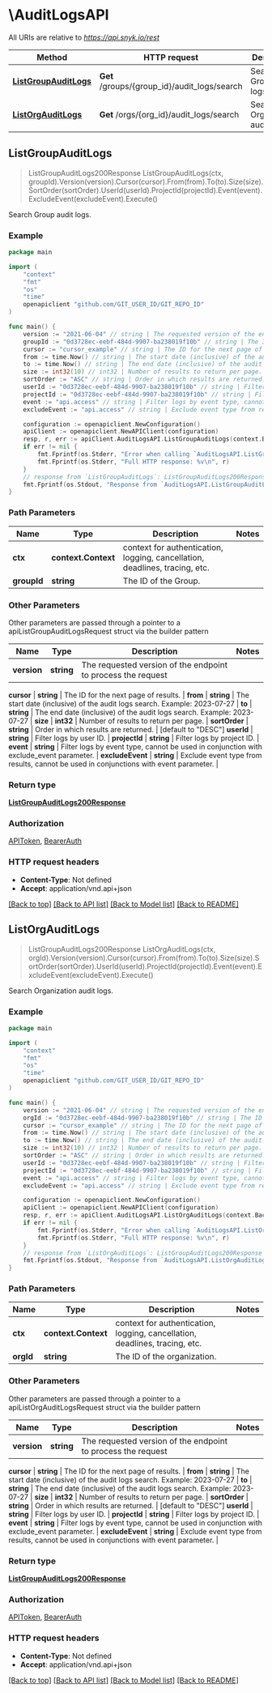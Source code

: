 # \AuditLogsAPI

All URIs are relative to *https://api.snyk.io/rest*

Method | HTTP request | Description
------------- | ------------- | -------------
[**ListGroupAuditLogs**](AuditLogsAPI.md#ListGroupAuditLogs) | **Get** /groups/{group_id}/audit_logs/search | Search Group audit logs.
[**ListOrgAuditLogs**](AuditLogsAPI.md#ListOrgAuditLogs) | **Get** /orgs/{org_id}/audit_logs/search | Search Organization audit logs.



## ListGroupAuditLogs

> ListGroupAuditLogs200Response ListGroupAuditLogs(ctx, groupId).Version(version).Cursor(cursor).From(from).To(to).Size(size).SortOrder(sortOrder).UserId(userId).ProjectId(projectId).Event(event).ExcludeEvent(excludeEvent).Execute()

Search Group audit logs.



### Example

```go
package main

import (
	"context"
	"fmt"
	"os"
    "time"
	openapiclient "github.com/GIT_USER_ID/GIT_REPO_ID"
)

func main() {
	version := "2021-06-04" // string | The requested version of the endpoint to process the request
	groupId := "0d3728ec-eebf-484d-9907-ba238019f10b" // string | The ID of the Group.
	cursor := "cursor_example" // string | The ID for the next page of results. (optional)
	from := time.Now() // string | The start date (inclusive) of the audit logs search. Example: 2023-07-27  (optional)
	to := time.Now() // string | The end date (inclusive) of the audit logs search. Example: 2023-07-27  (optional)
	size := int32(10) // int32 | Number of results to return per page. (optional)
	sortOrder := "ASC" // string | Order in which results are returned. (optional) (default to "DESC")
	userId := "0d3728ec-eebf-484d-9907-ba238019f10b" // string | Filter logs by user ID. (optional)
	projectId := "0d3728ec-eebf-484d-9907-ba238019f10b" // string | Filter logs by project ID. (optional)
	event := "api.access" // string | Filter logs by event type, cannot be used in conjunction with exclude_event parameter. (optional)
	excludeEvent := "api.access" // string | Exclude event type from results, cannot be used in conjunctions with event parameter. (optional)

	configuration := openapiclient.NewConfiguration()
	apiClient := openapiclient.NewAPIClient(configuration)
	resp, r, err := apiClient.AuditLogsAPI.ListGroupAuditLogs(context.Background(), groupId).Version(version).Cursor(cursor).From(from).To(to).Size(size).SortOrder(sortOrder).UserId(userId).ProjectId(projectId).Event(event).ExcludeEvent(excludeEvent).Execute()
	if err != nil {
		fmt.Fprintf(os.Stderr, "Error when calling `AuditLogsAPI.ListGroupAuditLogs``: %v\n", err)
		fmt.Fprintf(os.Stderr, "Full HTTP response: %v\n", r)
	}
	// response from `ListGroupAuditLogs`: ListGroupAuditLogs200Response
	fmt.Fprintf(os.Stdout, "Response from `AuditLogsAPI.ListGroupAuditLogs`: %v\n", resp)
}
```

### Path Parameters


Name | Type | Description  | Notes
------------- | ------------- | ------------- | -------------
**ctx** | **context.Context** | context for authentication, logging, cancellation, deadlines, tracing, etc.
**groupId** | **string** | The ID of the Group. | 

### Other Parameters

Other parameters are passed through a pointer to a apiListGroupAuditLogsRequest struct via the builder pattern


Name | Type | Description  | Notes
------------- | ------------- | ------------- | -------------
 **version** | **string** | The requested version of the endpoint to process the request | 

 **cursor** | **string** | The ID for the next page of results. | 
 **from** | **string** | The start date (inclusive) of the audit logs search. Example: 2023-07-27  | 
 **to** | **string** | The end date (inclusive) of the audit logs search. Example: 2023-07-27  | 
 **size** | **int32** | Number of results to return per page. | 
 **sortOrder** | **string** | Order in which results are returned. | [default to &quot;DESC&quot;]
 **userId** | **string** | Filter logs by user ID. | 
 **projectId** | **string** | Filter logs by project ID. | 
 **event** | **string** | Filter logs by event type, cannot be used in conjunction with exclude_event parameter. | 
 **excludeEvent** | **string** | Exclude event type from results, cannot be used in conjunctions with event parameter. | 

### Return type

[**ListGroupAuditLogs200Response**](ListGroupAuditLogs200Response.md)

### Authorization

[APIToken](../README.md#APIToken), [BearerAuth](../README.md#BearerAuth)

### HTTP request headers

- **Content-Type**: Not defined
- **Accept**: application/vnd.api+json

[[Back to top]](#) [[Back to API list]](../README.md#documentation-for-api-endpoints)
[[Back to Model list]](../README.md#documentation-for-models)
[[Back to README]](../README.md)


## ListOrgAuditLogs

> ListGroupAuditLogs200Response ListOrgAuditLogs(ctx, orgId).Version(version).Cursor(cursor).From(from).To(to).Size(size).SortOrder(sortOrder).UserId(userId).ProjectId(projectId).Event(event).ExcludeEvent(excludeEvent).Execute()

Search Organization audit logs.



### Example

```go
package main

import (
	"context"
	"fmt"
	"os"
    "time"
	openapiclient "github.com/GIT_USER_ID/GIT_REPO_ID"
)

func main() {
	version := "2021-06-04" // string | The requested version of the endpoint to process the request
	orgId := "0d3728ec-eebf-484d-9907-ba238019f10b" // string | The ID of the organization.
	cursor := "cursor_example" // string | The ID for the next page of results. (optional)
	from := time.Now() // string | The start date (inclusive) of the audit logs search. Example: 2023-07-27  (optional)
	to := time.Now() // string | The end date (inclusive) of the audit logs search. Example: 2023-07-27  (optional)
	size := int32(10) // int32 | Number of results to return per page. (optional)
	sortOrder := "ASC" // string | Order in which results are returned. (optional) (default to "DESC")
	userId := "0d3728ec-eebf-484d-9907-ba238019f10b" // string | Filter logs by user ID. (optional)
	projectId := "0d3728ec-eebf-484d-9907-ba238019f10b" // string | Filter logs by project ID. (optional)
	event := "api.access" // string | Filter logs by event type, cannot be used in conjunction with exclude_event parameter. (optional)
	excludeEvent := "api.access" // string | Exclude event type from results, cannot be used in conjunctions with event parameter. (optional)

	configuration := openapiclient.NewConfiguration()
	apiClient := openapiclient.NewAPIClient(configuration)
	resp, r, err := apiClient.AuditLogsAPI.ListOrgAuditLogs(context.Background(), orgId).Version(version).Cursor(cursor).From(from).To(to).Size(size).SortOrder(sortOrder).UserId(userId).ProjectId(projectId).Event(event).ExcludeEvent(excludeEvent).Execute()
	if err != nil {
		fmt.Fprintf(os.Stderr, "Error when calling `AuditLogsAPI.ListOrgAuditLogs``: %v\n", err)
		fmt.Fprintf(os.Stderr, "Full HTTP response: %v\n", r)
	}
	// response from `ListOrgAuditLogs`: ListGroupAuditLogs200Response
	fmt.Fprintf(os.Stdout, "Response from `AuditLogsAPI.ListOrgAuditLogs`: %v\n", resp)
}
```

### Path Parameters


Name | Type | Description  | Notes
------------- | ------------- | ------------- | -------------
**ctx** | **context.Context** | context for authentication, logging, cancellation, deadlines, tracing, etc.
**orgId** | **string** | The ID of the organization. | 

### Other Parameters

Other parameters are passed through a pointer to a apiListOrgAuditLogsRequest struct via the builder pattern


Name | Type | Description  | Notes
------------- | ------------- | ------------- | -------------
 **version** | **string** | The requested version of the endpoint to process the request | 

 **cursor** | **string** | The ID for the next page of results. | 
 **from** | **string** | The start date (inclusive) of the audit logs search. Example: 2023-07-27  | 
 **to** | **string** | The end date (inclusive) of the audit logs search. Example: 2023-07-27  | 
 **size** | **int32** | Number of results to return per page. | 
 **sortOrder** | **string** | Order in which results are returned. | [default to &quot;DESC&quot;]
 **userId** | **string** | Filter logs by user ID. | 
 **projectId** | **string** | Filter logs by project ID. | 
 **event** | **string** | Filter logs by event type, cannot be used in conjunction with exclude_event parameter. | 
 **excludeEvent** | **string** | Exclude event type from results, cannot be used in conjunctions with event parameter. | 

### Return type

[**ListGroupAuditLogs200Response**](ListGroupAuditLogs200Response.md)

### Authorization

[APIToken](../README.md#APIToken), [BearerAuth](../README.md#BearerAuth)

### HTTP request headers

- **Content-Type**: Not defined
- **Accept**: application/vnd.api+json

[[Back to top]](#) [[Back to API list]](../README.md#documentation-for-api-endpoints)
[[Back to Model list]](../README.md#documentation-for-models)
[[Back to README]](../README.md)

